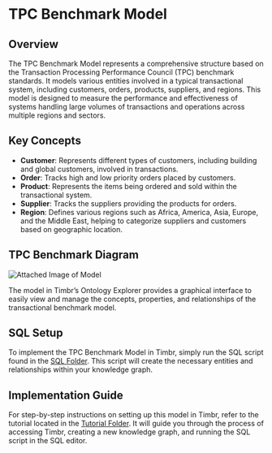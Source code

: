 # TPC Benchmark Model

## Overview
The TPC Benchmark Model represents a comprehensive structure based on the Transaction Processing Performance Council (TPC) benchmark standards. It models various entities involved in a typical transactional system, including customers, orders, products, suppliers, and regions. This model is designed to measure the performance and effectiveness of systems handling large volumes of transactions and operations across multiple regions and sectors.

## Key Concepts
- **Customer**: Represents different types of customers, including building and global customers, involved in transactions.
- **Order**: Tracks high and low priority orders placed by customers.
- **Product**: Represents the items being ordered and sold within the transactional system.
- **Supplier**: Tracks the suppliers providing the products for orders.
- **Region**: Defines various regions such as Africa, America, Asia, Europe, and the Middle East, helping to categorize suppliers and customers based on geographic location.

## TPC Benchmark Diagram

![Attached Image of Model](path/to/image.png)

The model in Timbr’s Ontology Explorer provides a graphical interface to easily view and manage the concepts, properties, and relationships of the transactional benchmark model.

## SQL Setup
To implement the TPC Benchmark Model in Timbr, simply run the SQL script found in the [SQL Folder](./sql). This script will create the necessary entities and relationships within your knowledge graph.

## Implementation Guide
For step-by-step instructions on setting up this model in Timbr, refer to the tutorial located in the [Tutorial Folder](./tutorial). It will guide you through the process of accessing Timbr, creating a new knowledge graph, and running the SQL script in the SQL editor.
